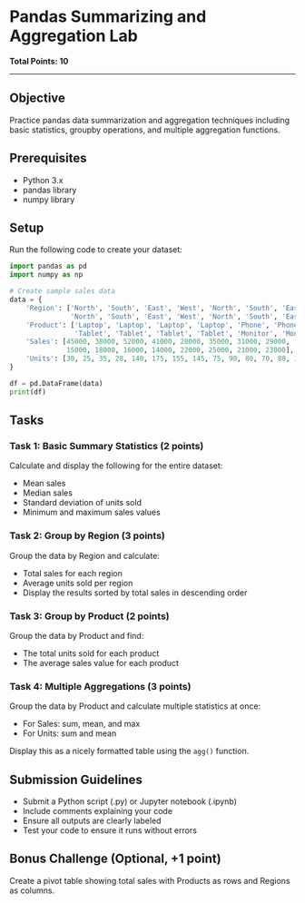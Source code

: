 # Pandas Summarizing and Aggregation Lab
**Total Points: 10**

---

## Objective
Practice pandas data summarization and aggregation techniques including basic statistics, groupby operations, and multiple aggregation functions.

## Prerequisites
- Python 3.x
- pandas library
- numpy library

## Setup
Run the following code to create your dataset:

```python
import pandas as pd
import numpy as np

# Create sample sales data
data = {
    'Region': ['North', 'South', 'East', 'West', 'North', 'South', 'East', 'West',
               'North', 'South', 'East', 'West', 'North', 'South', 'East', 'West'],
    'Product': ['Laptop', 'Laptop', 'Laptop', 'Laptop', 'Phone', 'Phone', 'Phone', 'Phone',
                'Tablet', 'Tablet', 'Tablet', 'Tablet', 'Monitor', 'Monitor', 'Monitor', 'Monitor'],
    'Sales': [45000, 38000, 52000, 41000, 28000, 35000, 31000, 29000,
              15000, 18000, 16000, 14000, 22000, 25000, 21000, 23000],
    'Units': [30, 25, 35, 28, 140, 175, 155, 145, 75, 90, 80, 70, 88, 100, 84, 92]
}

df = pd.DataFrame(data)
print(df)
```

## Tasks

### Task 1: Basic Summary Statistics (2 points)
Calculate and display the following for the entire dataset:
- Mean sales
- Median sales
- Standard deviation of units sold
- Minimum and maximum sales values

### Task 2: Group by Region (3 points)
Group the data by Region and calculate:
- Total sales for each region
- Average units sold per region
- Display the results sorted by total sales in descending order

### Task 3: Group by Product (2 points)
Group the data by Product and find:
- The total units sold for each product
- The average sales value for each product

### Task 4: Multiple Aggregations (3 points)
Group the data by Product and calculate multiple statistics at once:
- For Sales: sum, mean, and max
- For Units: sum and mean

Display this as a nicely formatted table using the `agg()` function.

## Submission Guidelines
- Submit a Python script (.py) or Jupyter notebook (.ipynb)
- Include comments explaining your code
- Ensure all outputs are clearly labeled
- Test your code to ensure it runs without errors

## Bonus Challenge (Optional, +1 point)
Create a pivot table showing total sales with Products as rows and Regions as columns.
